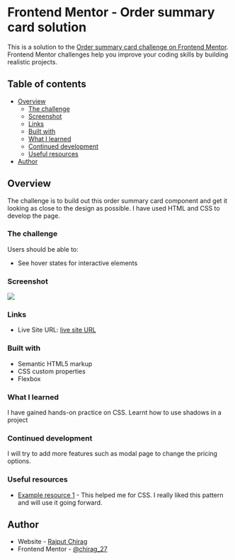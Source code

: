 # Frontend Mentor - Order summary card solution

This is a solution to the [Order summary card challenge on Frontend Mentor](https://www.frontendmentor.io/challenges/order-summary-component-QlPmajDUj). Frontend Mentor challenges help you improve your coding skills by building realistic projects. 

## Table of contents

- [Overview](#overview)
  - [The challenge](#the-challenge)
  - [Screenshot](#screenshot)
  - [Links](#links)
  - [Built with](#built-with)
  - [What I learned](#what-i-learned)
  - [Continued development](#continued-development)
  - [Useful resources](#useful-resources)
- [Author](#author)



## Overview
The challenge is to build out this order summary card component and get it looking as close to the design as possible. I have used HTML and CSS to develop the page.



### The challenge

Users should be able to:

- See hover states for interactive elements

### Screenshot

![](Solution.jpg)

### Links

- Live Site URL: [live site URL](https://your-live-site-url.com)


### Built with

- Semantic HTML5 markup
- CSS custom properties
- Flexbox


### What I learned

I have gained hands-on practice on CSS. Learnt how to use shadows in a project

### Continued development

I will try to add more features such as modal page to change the pricing options.

### Useful resources

- [Example resource 1](https://www.w3schools.com) - This helped me for CSS. I really liked this pattern and will use it going forward.

## Author

- Website - [Rajput Chirag](https://www.your-site.com)
- Frontend Mentor - [@chirag_27](https://www.frontendmentor.io/profile/yourusername)


